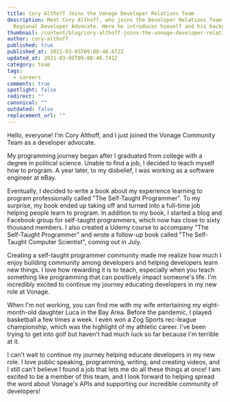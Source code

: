 ```yaml
---
title: Cory Althoff Joins the Vonage Developer Relations Team
description: Meet Cory Althoff, who joins the Developer Relations Team as a
  Regional Developer Advocate. Here he introduces himself and his background.
thumbnail: /content/blog/cory-althoff-joins-the-vonage-developer-relations-team/blog_cory-althoff_1200x600.png
author: cory-althoff
published: true
published_at: 2021-03-05T09:08:48.672Z
updated_at: 2021-03-05T09:08:48.741Z
category: team
tags:
  - careers
comments: true
spotlight: false
redirect: ""
canonical: ""
outdated: false
replacement_url: ""
---
```

Hello, everyone! I'm Cory Althoff, and I just joined the Vonage Community Team as a developer advocate. 

My programming journey began after I graduated from college with a degree in political science. Unable to find a job, I decided to teach myself how to program. A year later, to my disbelief, I was working as a software engineer at eBay. 


Eventually, I decided to write a book about my experience learning to program professionally called "The Self-Taught Programmer". To my surprise, my book ended up taking off and turned into a full-time job helping people learn to program. In addition to my book, I started a blog and Facebook group for self-taught programmers, which now has close to sixty thousand members. I also created a Udemy course to accompany "The Self-Taught Programmer" and wrote a follow-up book called "The Self-Taught Computer Scientist", coming out in July. 

Creating a self-taught programmer community made me realize how much I enjoy building community among developers and helping developers learn new things. I love how rewarding it is to teach, especially when you teach something like programming that can positively impact someone's life.  I'm incredibly excited to continue my journey educating developers in my new role at Vonage. 

When I'm not working, you can find me with my wife entertaining my eight-month-old daughter Luca in the Bay Area. Before the pandemic, I played basketball a few times a week. I even won a Zog Sports rec-league championship, which was the highlight of my athletic career. I've been trying to get into golf but haven't had much luck so far because I'm terrible at it. 

I can't wait to continue my journey helping educate developers in my new role. I love public speaking, programming, writing, and creating videos, and I still can't believe I found a job that lets me do all these things at once! I am excited to be a member of this team, and I look forward to helping spread the word about Vonage's APIs and supporting our incredible community of developers!





